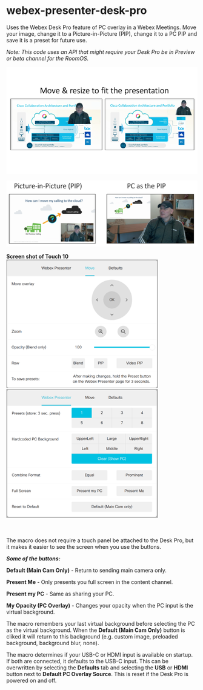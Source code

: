 # webex-presenter-desk-pro
Uses the Webex Desk Pro feature of PC overlay in a Webex Meetings.  Move your image, change it to a Picture-in-Picture (PIP), change it to a PC PIP and save it is a preset for future use.  
  
*Note: This code uses an API that might require your Desk Pro be in Preview or beta channel for the RoomOS.*

![Move and resive](./images/MoveAndResizeExample.png)

![PIP Example](./images/PIPexample.png)
  
**Screen shot of Touch 10** <br/>
<img src="./images/MoveZoomTab.png" width="400" />     <img src="./images/WebexPresenterTab.png" width="400" />
<br/><br/><br/>
   
The macro does not require a touch panel be attached to the Desk Pro, but it makes it easier to see the screen when you use the buttons.  
  
***Some of the buttons:***   
  
**Default (Main Cam Only)** - Return to sending main camera only. 
  
**Present Me** - Only presents you full screen in the content channel.  

**Present my PC** - Same as sharing your PC.  

**My Opacity (PC Overlay)** - Changes your opacity when the PC input is the virtual background. 

The macro remembers your last virtual background before selecting the PC as the virtual background.  When the **Default (Main Cam Only)** button is cliked it will return to this background (e.g. custom image, preloaded background, background blur, none).   

The macro determines if your USB-C or HDMI input is available on startup.  If both are connected, it defaults to the USB-C input.  This can be overwritten by selecting the **Defaults** tab and selecting the **USB** or **HDMI** button next to **Default PC Overlay Source**.  This is reset if the Desk Pro is powered on and off.  
 
